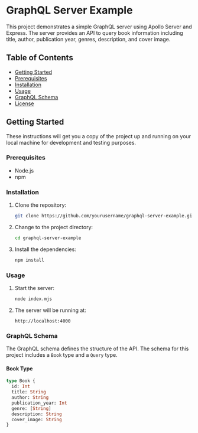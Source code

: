 # GraphQL Server Example

This project demonstrates a simple GraphQL server using Apollo Server and Express. The server provides an API to query book information including title, author, publication year, genres, description, and cover image.

## Table of Contents

- [Getting Started](#getting-started)
- [Prerequisites](#prerequisites)
- [Installation](#installation)
- [Usage](#usage)
- [GraphQL Schema](#graphql-schema)
- [License](#license)

## Getting Started

These instructions will get you a copy of the project up and running on your local machine for development and testing purposes.

### Prerequisites

- Node.js 
- npm 

### Installation

1. Clone the repository:
    ```sh
    git clone https://github.com/yourusername/graphql-server-example.git
    ```
2. Change to the project directory:
    ```sh
    cd graphql-server-example
    ```
3. Install the dependencies:
    ```sh
    npm install
    ```

### Usage

1. Start the server:
    ```sh
    node index.mjs
    ```
2. The server will be running at:
    ```
    http://localhost:4000
    ```

### GraphQL Schema

The GraphQL schema defines the structure of the API. The schema for this project includes a `Book` type and a `Query` type.

#### Book Type

```graphql
type Book {
  id: Int
  title: String
  author: String
  publication_year: Int
  genre: [String]
  description: String
  cover_image: String
}







